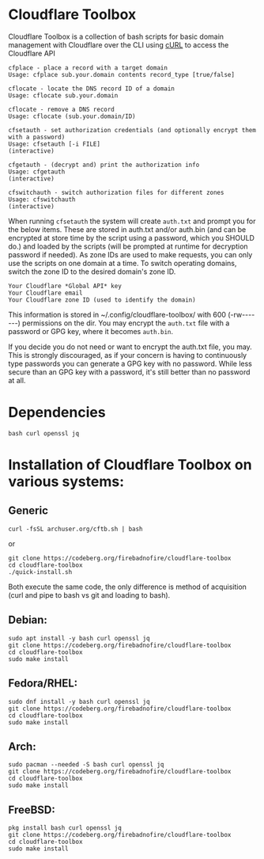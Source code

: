 # Cloudflare Toolbox

Cloudflare Toolbox is a collection of bash scripts for basic domain management with Cloudflare over the CLI using [cURL](https://curl.se/) to access the Cloudflare API

```
cfplace - place a record with a target domain
Usage: cfplace sub.your.domain contents record_type [true/false]

cflocate - locate the DNS record ID of a domain
Usage: cflocate sub.your.domain

cflocate - remove a DNS record
Usage: cflocate (sub.your.domain/ID)

cfsetauth - set authorization credentials (and optionally encrypt them with a password)
Usage: cfsetauth [-i FILE]
(interactive)

cfgetauth - (decrypt and) print the authorization info
Usage: cfgetauth 
(interactive)

cfswitchauth - switch authorization files for different zones
Usage: cfswitchauth
(interactive)
```

When running `cfsetauth` the system will create `auth.txt` and prompt you for the below items. These are stored in auth.txt and/or auth.bin (and can be encrypted at store time by the script using a password, which you SHOULD do.) and loaded by the scripts (will be prompted at runtime for decryption password if needed). As zone IDs are used to make requests, you can only use the scripts on one domain at a time. To switch operating domains, switch the zone ID to the desired domain's zone ID.

```
Your Cloudflare *Global API* key
Your Cloudflare email
Your Cloudflare zone ID (used to identify the domain)
```

This information is stored in ~/.config/cloudflare-toolbox/ with 600 (-rw-------) permissions on the dir. You may encrypt the `auth.txt` file with a password or GPG key, where it becomes `auth.bin`.

If you decide you do not need or want to encrypt the auth.txt file, you may. This is strongly discouraged, as if your concern is having to continuously type passwords you can generate a GPG key with no password. While less secure than an GPG key with a password, it's still better than no password at all.

# Dependencies

`bash curl openssl jq`

# Installation of Cloudflare Toolbox on various systems:

## Generic

```
curl -fsSL archuser.org/cftb.sh | bash
```

or

```
git clone https://codeberg.org/firebadnofire/cloudflare-toolbox
cd cloudflare-toolbox
./quick-install.sh
```

Both execute the same code, the only difference is method of acquisition (curl and pipe to bash vs git and loading to bash).

## Debian:

```
sudo apt install -y bash curl openssl jq
git clone https://codeberg.org/firebadnofire/cloudflare-toolbox
cd cloudflare-toolbox
sudo make install
```

## Fedora/RHEL:

```
sudo dnf install -y bash curl openssl jq
git clone https://codeberg.org/firebadnofire/cloudflare-toolbox
cd cloudflare-toolbox
sudo make install
```
## Arch:

```
sudo pacman --needed -S bash curl openssl jq
git clone https://codeberg.org/firebadnofire/cloudflare-toolbox
cd cloudflare-toolbox
sudo make install
```
## FreeBSD:

```
pkg install bash curl openssl jq
git clone https://codeberg.org/firebadnofire/cloudflare-toolbox
cd cloudflare-toolbox
sudo make install
```

